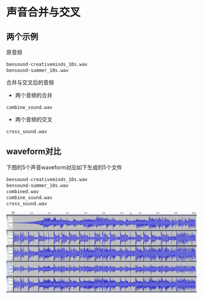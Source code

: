 # 声音合并与交叉

## 两个示例
原音频
```
bensound-creativeminds_10s.wav
bensound-summer_10s.wav
```
合并与交叉后的音频
- 两个音频的合并
```
combine_sound.wav
```
- 两个音频的交叉 
```
cross_sound.wav
```

## waveform对比
下图的5个声音waveform对应如下生成的5个文件
```
bensound-creativeminds_10s.wav
bensound-summer_10s.wav
combined.wav
combine_sound.wav
cross_sound.wav
```
![](arts/waveform.png)